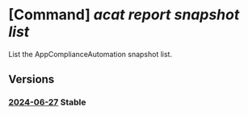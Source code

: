 # [Command] _acat report snapshot list_

List the AppComplianceAutomation snapshot list.

## Versions

### [2024-06-27](/Resources/mgmt-plane/L3Byb3ZpZGVycy9taWNyb3NvZnQuYXBwY29tcGxpYW5jZWF1dG9tYXRpb24vcmVwb3J0cy97fS9zbmFwc2hvdHM=/2024-06-27.xml) **Stable**

<!-- mgmt-plane /providers/microsoft.appcomplianceautomation/reports/{}/snapshots 2024-06-27 -->
